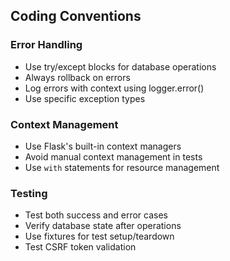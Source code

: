 ## Coding Conventions

### Error Handling
- Use try/except blocks for database operations
- Always rollback on errors
- Log errors with context using logger.error()
- Use specific exception types

### Context Management
- Use Flask's built-in context managers
- Avoid manual context management in tests
- Use `with` statements for resource management

### Testing
- Test both success and error cases
- Verify database state after operations
- Use fixtures for test setup/teardown
- Test CSRF token validation

